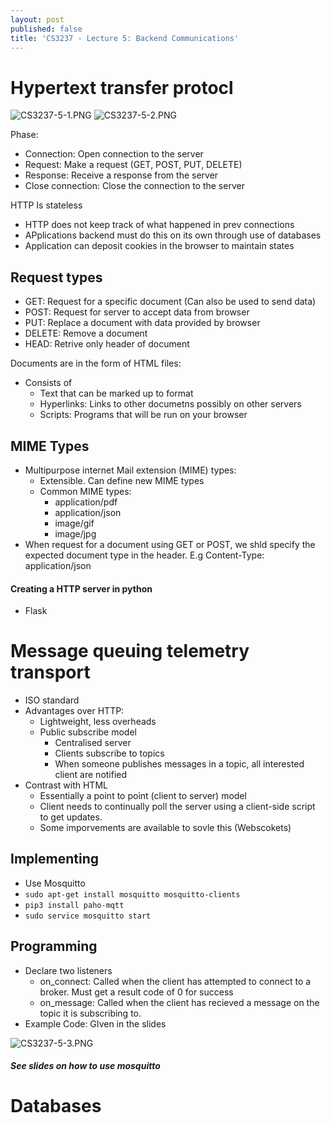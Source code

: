 ```yaml
---
layout: post
published: false
title: 'CS3237 - Lecture 5: Backend Communications'
---
```

# Hypertext transfer protocl
![CS3237-5-1.PNG]({{site.baseurl}}/img/CS3237-5-1.PNG)
![CS3237-5-2.PNG]({{site.baseurl}}/img/CS3237-5-2.PNG)

Phase:
- Connection: Open connection to the server
- Request: Make a request (GET, POST, PUT, DELETE)
- Response: Receive a response from the server
- Close connection: Close the connection to the server

HTTP Is stateless
- HTTP does not keep track of what happened in prev connections
- APplications backend must do this on its own through use of databases
- Application can deposit cookies in the browser to maintain states


## Request types
- GET: Request for a specific document (Can also be used to send data)
- POST: Request for server to accept data from browser
- PUT: Replace a document with data provided by browser
- DELETE: Remove a document
- HEAD: Retrive only header of document

Documents are in the form of HTML files:
- Consists of
	- Text that can be marked up to format
    - Hyperlinks: Links to other documetns possibly on other servers
    - Scripts: Programs that will be run on your browser

## MIME Types
- Multipurpose internet Mail extension (MIME) types:
	- Extensible. Can define new MIME types
    - Common MIME types:
    	- application/pdf
        - application/json
        - image/gif
        - image/jpg
- When request for a document using GET or POST, we shld specify the expected document type in the header.
E.g Content-Type: application/json

#### Creating a HTTP server in python
- Flask

# Message queuing telemetry transport

- ISO standard
- Advantages over HTTP:
	- Lightweight, less overheads
    - Public subscribe model
    	- Centralised server
        - Clients subscribe to topics
        - When someone publishes messages in a topic, all interested client are notified
- Contrast with HTML
	- Essentially a point to point (client to server) model
    - Client needs to continually poll the server using a client-side script to get updates.
    - Some imporvements are available to sovle this (Webscokets)

## Implementing
- Use Mosquitto
- `sudo apt-get install mosquitto mosquitto-clients`
- `pip3 install paho-mqtt`
- `sudo service mosquitto start`

## Programming
- Declare two listeners
	- on_connect: Called when the client has attempted to connect to a broker. Must get a result code of 0 for success
    - on_message: Called when the client has recieved a message on the topic it is subscribing to.
- Example Code: GIven in the slides

![CS3237-5-3.PNG]({{site.baseurl}}/img/CS3237-5-3.PNG)



##### See slides on how to use mosquitto

# Databases
